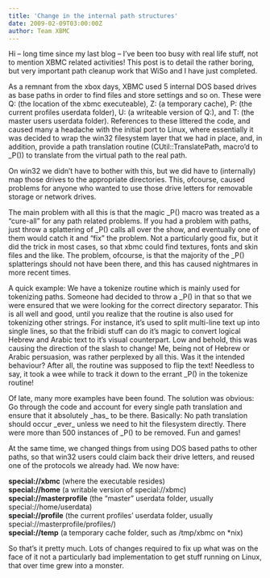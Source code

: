 ```yaml
---
title: 'Change in the internal path structures'
date: 2009-02-09T03:00:00Z
author: Team XBMC
---
```

Hi – long time since my last blog – I’ve been too busy with real life stuff, not to mention XBMC related activities! This post is to detail the rather boring, but very important path cleanup work that WiSo and I have just completed.

 As a remnant from the xbox days, XBMC used 5 internal DOS based drives as base paths in order to find files and store settings and so on. These were Q: (the location of the xbmc executeable), Z: (a temporary cache), P: (the current profiles userdata folder), U: (a writeable version of Q:), and T: (the master users userdata folder). References to these littered the code, and caused many a headache with the initial port to Linux, where essentially it was decided to wrap the win32 filesystem layer that we had in place, and, in addition, provide a path translation routine (CUtil::TranslatePath, macro’d to \_P()) to translate from the virtual path to the real path.

 On win32 we didn’t have to bother with this, but we did have to (internally) map those drives to the appropriate directories. This, ofcourse, caused problems for anyone who wanted to use those drive letters for removable storage or network drives.

 The main problem with all this is that the magic \_P() macro was treated as a “cure-all” for any path related problems. If you had a problem with paths, just throw a splattering of \_P() calls all over the show, and eventually one of them would catch it and “fix” the problem. Not a particularly good fix, but it did the trick in most cases, so that xbmc could find textures, fonts and skin files and the like. The problem, ofcourse, is that the majority of the \_P() splatterings should not have been there, and this has caused nightmares in more recent times.

 A quick example: We have a tokenize routine which is mainly used for tokenizing paths. Someone had decided to throw a \_P() in that so that we were ensured that we were looking for the correct directory separator. This is all well and good, until you realize that the routine is also used for tokenizing other strings. For instance, it’s used to split multi-line text up into single lines, so that the fribidi stuff can do it’s magic to convert logical Hebrew and Arabic text to it’s visual counterpart. Low and behold, this was causing the direction of the slash to change! Me, being not of Hebrew or Arabic persuasion, was rather perplexed by all this. Was it the intended behaviour? After all, the routine was supposed to flip the text! Needless to say, it took a wee while to track it down to the errant \_P() in the tokenize routine!

 Of late, many more examples have been found. The solution was obvious: Go through the code and account for every single path translation and ensure that it absolutely \_has\_ to be there. Basically: No path translation should occur \_ever\_ unless we need to hit the filesystem directly. There were more than 500 instances of \_P() to be removed. Fun and games!

 At the same time, we changed things from using DOS based paths to other paths, so that win32 users could claim back their drive letters, and reused one of the protocols we already had. We now have:

 **special://xbmc** (where the executable resides)  
**special://home** (a writable version of special://xbmc)  
**special://masterprofile** (the “master” userdata folder, usually special://home/userdata)  
**special://profile** (the current profiles’ userdata folder, usually special://masterprofile/profiles/\)  
**special://temp** (a temporary cache folder, such as /tmp/xbmc on *nix)

 So that’s it pretty much. Lots of changes required to fix up what was on the face of it not a particularly bad implementation to get stuff running on Linux, that over time grew into a monster.

 